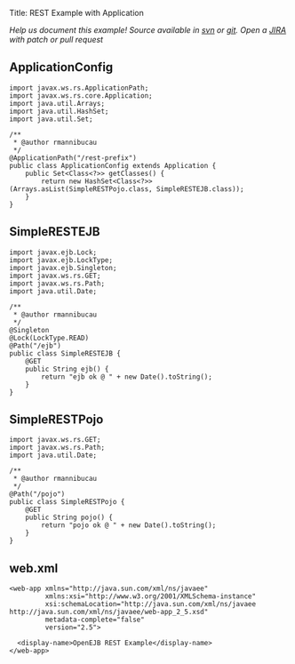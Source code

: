 Title: REST Example with Application

*Help us document this example! Source available in [svn](http://svn.apache.org/repos/asf/openejb/trunk/openejb/examples/rest-example-with-application) or [git](https://github.com/apache/openejb/tree/trunk/openejb/examples/rest-example-with-application). Open a [JIRA](https://issues.apache.org/jira/browse/TOMEE) with patch or pull request*

## ApplicationConfig

    import javax.ws.rs.ApplicationPath;
    import javax.ws.rs.core.Application;
    import java.util.Arrays;
    import java.util.HashSet;
    import java.util.Set;

    /**
     * @author rmannibucau
     */
    @ApplicationPath("/rest-prefix")
    public class ApplicationConfig extends Application {
        public Set<Class<?>> getClasses() {
            return new HashSet<Class<?>>(Arrays.asList(SimpleRESTPojo.class, SimpleRESTEJB.class));
        }
    }

## SimpleRESTEJB

    import javax.ejb.Lock;
    import javax.ejb.LockType;
    import javax.ejb.Singleton;
    import javax.ws.rs.GET;
    import javax.ws.rs.Path;
    import java.util.Date;

    /**
     * @author rmannibucau
     */
    @Singleton
    @Lock(LockType.READ)
    @Path("/ejb")
    public class SimpleRESTEJB {
        @GET
        public String ejb() {
            return "ejb ok @ " + new Date().toString();
        }
    }

## SimpleRESTPojo

    import javax.ws.rs.GET;
    import javax.ws.rs.Path;
    import java.util.Date;

    /**
     * @author rmannibucau
     */
    @Path("/pojo")
    public class SimpleRESTPojo {
        @GET
        public String pojo() {
            return "pojo ok @ " + new Date().toString();
        }
    }

## web.xml

    <web-app xmlns="http://java.sun.com/xml/ns/javaee"
             xmlns:xsi="http://www.w3.org/2001/XMLSchema-instance"
             xsi:schemaLocation="http://java.sun.com/xml/ns/javaee http://java.sun.com/xml/ns/javaee/web-app_2_5.xsd"
             metadata-complete="false"
             version="2.5">
    
      <display-name>OpenEJB REST Example</display-name>
    </web-app>
    
